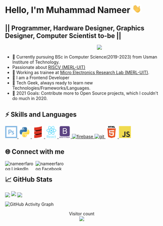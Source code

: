 
 
 # Hello, I'm Muhammad Nameer  <img src="https://raw.githubusercontent.com/ABSphreak/ABSphreak/master/gifs/Hi.gif" width="30px">

## || Programmer, Hardware Designer, Graphics Designer, Computer Scientist to-be ||

<div>

<img width="40%" src="https://c.tenor.com/flflC6GFzO8AAAAd/sultan-alrefaei-programmer.gif" align="right" />



<br />
<ul>
<li>👷 Currently pursuing BSc in Computer Science(2019-2023) from Usman Institure of Technology. </li>
 <li>Passionate about <a href="https://riscv.org/"> RISCV (MERL-UIT)</a> </li>
<li>💼 Working as trainee at <a href="https://github.com/merledu"> Micro Electronics Research Lab (MERL-UIT)</a>. </li>

<li>🔭 I am a Frontend Developer</li>
<li>🌱 Tech Geek, always ready to learn new Technologies/Frameworks/Languages.</li>
<li>🥅 2021 Goals: Contribute more to Open Source projects, which I couldn't do much in 2020.</li>
</ul>

</div>
 
## ⚡ Skills and Languages

<p align="left"> <a href="https://www.photoshop.com/en" target="_blank"> <img src="https://raw.githubusercontent.com/devicons/devicon/master/icons/photoshop/photoshop-line.svg" alt="photoshop" width="40" height="40"/> </a><a href="https://www.python.org" target="_blank"> <img src="https://raw.githubusercontent.com/devicons/devicon/master/icons/python/python-original.svg" alt="python" width="40" height="40"/> </a>
 <a href="https://www.scala-lang.org" target="_blank"> <img src="https://raw.githubusercontent.com/devicons/devicon/master/icons/scala/scala-original.svg" alt="scala" width="40" height="40"/> </a> 
 <a href="https://reactjs.org/" target="_blank"> <img src="https://raw.githubusercontent.com/devicons/devicon/master/icons/react/react-original-wordmark.svg" alt="react" width="40" height="40"/> </a> 
 <a href="https://getbootstrap.com" target="_blank"> <img src="https://raw.githubusercontent.com/devicons/devicon/master/icons/bootstrap/bootstrap-plain-wordmark.svg" alt="bootstrap" width="40" height="40"/> </a>    <a href="https://firebase.google.com/" target="_blank"> <img src="https://www.vectorlogo.zone/logos/firebase/firebase-icon.svg" alt="firebase" width="40" height="40"/> </a> <a href="https://git-scm.com/" target="_blank"> <img src="https://www.vectorlogo.zone/logos/git-scm/git-scm-icon.svg" alt="git" width="40" height="40"/> </a>  <a href="https://www.w3.org/html/" target="_blank"> <img src="https://raw.githubusercontent.com/devicons/devicon/master/icons/html5/html5-original-wordmark.svg" alt="html5" width="40" height="40"/> </a> <a href="https://developer.mozilla.org/en-US/docs/Web/JavaScript" target="_blank"> <img src="https://raw.githubusercontent.com/devicons/devicon/master/icons/javascript/javascript-original.svg" alt="javascript" width="40" height="40"/> </a>  </p>

## 🌐 Connect with me


[<img align="left" alt="nameerfarooq LinkedIn" height="30px" width="100px" src="https://img.shields.io/badge/Linkedin-0A66C2?style=for-the-badge&logo=Linkedin&logoColor=white" />][linkedin]

[<img align="left" alt="nameerfarooq Facebook" height="30px" width="100px" src="https://img.shields.io/badge/Gmail-EA4335?style=for-the-badge&logo=Gmail&logoColor=white" />][gmail]
<br />


## &#x1f4c8; GitHub Stats

<img align="center" src="https://github-readme-stats.vercel.app/api?username=nameerfarooq&count_private=true&show_icons=true&theme=radical&&include_all_commits=true" width=60% />

<img src="https://github-readme-stats.vercel.app/api/top-langs/?username=nameerfarooq&count_private=true&theme=radical" width="40%">
<img align="center" src="https://github-readme-streak-stats.herokuapp.com/?user=nameerfarooq&theme=radical"  width=60% />


 
 <br />
 
![GitHub Activity Graph](https://activity-graph.herokuapp.com/graph?username=nameerfarooq&bg_color=000000&color=4fff67&line=4fff67&point=ffffff&area=true&hide_border=true)  



[linkedin]: https://www.linkedin.com/in/muhammad-nameer/
[gmail]: mailto:nameerfarooq18@gmail.com


<p align="center"> 
  Visitor count<br>
  <img src="https://profile-counter.glitch.me/nameerfarooq/count.svg" />
</p>
